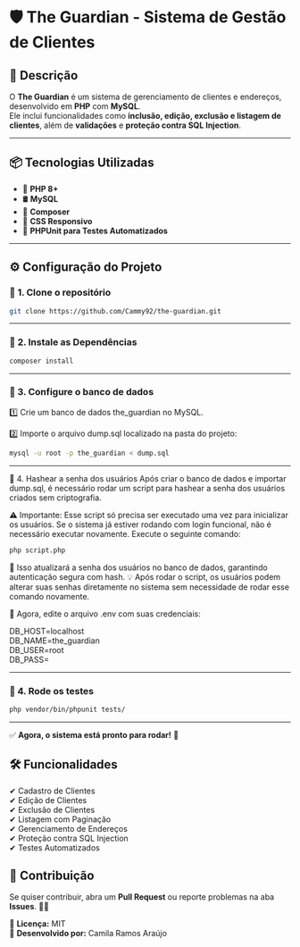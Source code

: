 # 🛡 The Guardian - Sistema de Gestão de Clientes

## 🚀 Descrição
O **The Guardian** é um sistema de gerenciamento de clientes e endereços, desenvolvido em **PHP** com **MySQL**.  
Ele inclui funcionalidades como **inclusão, edição, exclusão e listagem de clientes**, além de **validações** e **proteção contra SQL Injection**.

---

## 📦 Tecnologias Utilizadas
- 🐘 **PHP 8+**
- 🛢 **MySQL**
- 🔧 **Composer**
- 🎨 **CSS Responsivo**
- 🧪 **PHPUnit para Testes Automatizados**

---

## ⚙️ Configuração do Projeto

### 📌 **1. Clone o repositório**
```sh
git clone https://github.com/Cammy92/the-guardian.git
```

---

### 📌 **2. Instale as Dependências**
```sh
composer install
```

---

### 📌 3. Configure o banco de dados
1️⃣ Crie um banco de dados the_guardian no MySQL.

2️⃣ Importe o arquivo dump.sql localizado na pasta do projeto:
```sh
mysql -u root -p the_guardian < dump.sql
```

---


🔑 4. Hashear a senha dos usuários
Após criar o banco de dados e importar dump.sql, é necessário rodar um script para hashear a senha dos usuários criados sem criptografia.

⚠️ Importante: Esse script só precisa ser executado uma vez para inicializar os usuários. Se o sistema já estiver rodando com login funcional, não é necessário executar novamente.
Execute o seguinte comando:
```sh
php script.php
```

📌 Isso atualizará a senha dos usuários no banco de dados, garantindo autenticação segura com hash.
💡 Após rodar o script, os usuários podem alterar suas senhas diretamente no sistema sem necessidade de rodar esse comando novamente.

📌 Agora, edite o arquivo .env com suas credenciais:

DB_HOST=localhost  
DB_NAME=the_guardian  
DB_USER=root  
DB_PASS=


---

### 📌 4. Rode os testes
```sh
php vendor/bin/phpunit tests/
```

---

✅ **Agora, o sistema está pronto para rodar!** 🚀  

## 🛠 Funcionalidades
✔ Cadastro de Clientes  
✔ Edição de Clientes  
✔ Exclusão de Clientes  
✔ Listagem com Paginação  
✔ Gerenciamento de Endereços  
✔ Proteção contra SQL Injection  
✔ Testes Automatizados  

## 🤝 Contribuição
Se quiser contribuir, abra um **Pull Request** ou reporte problemas na aba **Issues**. 💪🔥

📌 **Licença:** MIT  
📌 **Desenvolvido por:** Camila Ramos Araújo
